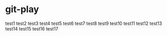 # git-play
test1
test2
test3
test4
test5
test6
test7
test8
test9
test10
test11
test12
test13
test14
test15
test16
test17